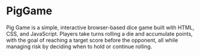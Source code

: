 # PigGame
Pig Game is a simple, interactive browser-based dice game built with HTML, CSS, and JavaScript. Players take turns rolling a die and accumulate points, with the goal of reaching a target score before the opponent, all while managing risk by deciding when to hold or continue rolling.

